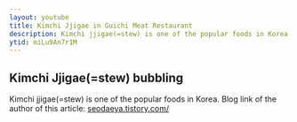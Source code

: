 ```yaml
---
layout: youtube
title: Kimchi Jjigae in Guichi Meat Restaurant
description: Kimchi jjigae(=stew) is one of the popular foods in Korea
ytid: miLu9An7r1M
---
```


## Kimchi Jjigae(=stew) bubbling
Kimchi jjigae(=stew) is one of the popular foods in Korea.
Blog link of the author of this article: [seodaeya.tistory.com/](https://seodaeya.tistory.com/)